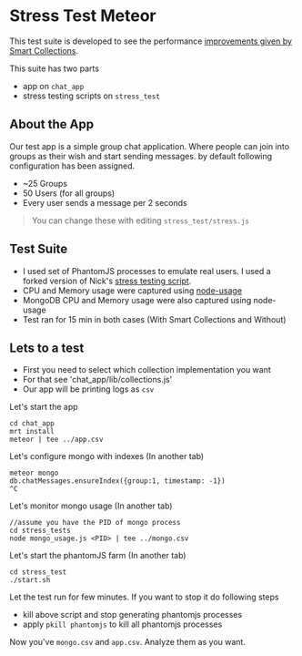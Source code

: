 # Stress Test Meteor

This test suite is developed to see the performance [improvements given by Smart Collections](http://meteorhacks.com/making-meteor-500-faster-with-smart-collections.html).

This suite has two parts

* app on `chat_app`
* stress testing scripts on `stress_test`

## About the App

Our test app is a simple group chat application. Where people can join into groups as their wish and start sending messages. by default following configuration has been assigned.

* ~25 Groups
* 50 Users (for all groups)
* Every user sends a message per 2 seconds

> You can change these with editing `stress_test/stress.js`

## Test Suite

* I used set of PhantomJS processes to emulate real users. I used a forked version of Nick's [stress testing script](http://goo.gl/R4wHn).
* CPU and Memory usage were captured using [node-usage](https://github.com/arunoda/node-usage)
* MongoDB CPU and Memory usage were also captured using node-usage
* Test ran for 15 min in both cases (With Smart Collections and Without)

## Lets to a test

* First you need to select which collection implementation you want
* For that see 'chat_app/lib/collections.js'
* Our app will be printing logs as `csv`

Let's start the app

    cd chat_app
    mrt install
    meteor | tee ../app.csv

Let's configure mongo with indexes (In another tab)

    meteor mongo
    db.chatMessages.ensureIndex({group:1, timestamp: -1})
    ^C

Let's monitor mongo usage (In another tab)

    //assume you have the PID of mongo process
    cd stress_tests
    node mongo_usage.js <PID> | tee ../mongo.csv

Let's start the phantomJS farm (In another tab)

    cd stress_test
    ./start.sh

Let the test run for few minutes. If you want to stop it do following steps

* kill above script and stop generating phantomjs processes
* apply `pkill phantomjs` to kill all phantomjs processes

Now you've `mongo.csv` and `app.csv`. Analyze them as you want.
